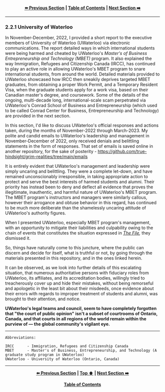 <div align="center">
  
  **[:arrow_left: Previous Section][Prev] | [Table of Contents][TOC] | [Next Section :arrow_right:][Next]**
  
  [Prev]: ./02-2.md
  [Next]: ./02-2-2.md
  [TOC]: ./README.md#table-of-contents
  
</div>

---

### 2.2.1 University of Waterloo

In November-December, 2022, I provided a short report to the executive members of University of Waterloo (UWaterloo) via electronic communications. The report detailed ways in which international students were being harmed and cheated by UWaterloo's *Master's of Business Entrepreneurship and Technology (MBET)* program. It also explained the way Immigration, Refugees and Citizenship Canada (IRCC), has continued to play an active role in allowing UWaterloo's MBET program to snare international students, from around the world. Detailed materials provided to UWaterloo showcased how IRCC then sneakily deprives targeted MBET graduates, from obtaining a proper Work Permit, and a Temporary Resident Visa, when the graduate students apply for a work visa, based on their Canadian master's degree, and coursework. Some of the details of the ongoing, multi-decade long, international-scale scam perpetrated via UWaterloo's Conrad School of Business and Entrepreneurship (which used to be called Conrad Center for Business, Entrepreneurship and Technology) are provided in the next section. 

In this section, I'd like to discuss UWaterloo's official responses and actions taken, during the months of November-2022 through March-2023. My polite and candid emails to UWaterloo's leadership and management in November-December of 2022, only received denials and belittling statements in the form of responses. That set of emails is saved online in another repository, for the sake of posterity - https://github.com/true-hindsight/grim-realities/tree/main/emails  

It is entirely evident that UWaterloo's management and leadership were simply uncaring and belittling. They were a complete let-down, and have remained unconscionably irresponsible, in taking appropriate action to protect and serve the best interests of harmed students and alumni. Their priority has instead been to deny and deflect all evidence that proves the illegitimate, inauthentic, and harmful nature of UWaterloo's MBET program. The MBET program's instructors and managers were similarly callous, however their arrogance and obtuse behavior in this regard, has continued to be much more deliberate than the shamelessly uncaring attitude of UWaterloo's authority figures. 

When I presented UWaterloo, especially MBET program's management, with an opportunity to mitigate their liabilities and culpability owing to the chain of events that constitutes the situation expressed in *[The File](https://github.com/true-hindsight/grim-realities/blob/main/navigating-this-gitrepo.md#20-navigating-this-documentation),* they dismissed it.

So, things have naturally come to this juncture, where the public can discern and decide for itself, what is truthful or not, by going through the materials presented in this repository, and in the ones linked herein.

It can be observed, as we look into further details of this escalating situation, that numerous authoritative persons with fiduciary roles from UWaterloo, its affiliates, and its accreditation bodies, willingly tried to treacherously cover up and hide their mistakes, without being remorseful and apologetic in the least bit about their misdeeds, once evidence about their errors with regards to improper treatment of students and alumni, was brought to their attention, and notice. 

**UWaterloo's legal teams and council, seem to have completely forgotten that "the court of public opinion" isn't a subset of courtrooms of Ontario, Canada, and that courts in all regions of the world remain within the purview of — the global community's vigilant eye.** 

---

```
Abbreviations:

IRCC      - Immigration, Refugees and Citizenship Canada 
MBET      - Master's of Business, Entrepreneurship, and Technology (A graduate study program in UWaterloo)
UWaterloo - University of Waterloo (Ontario, Canada)

```

---
<div align="center">
  
  **[:arrow_left: Previous Section][Prev] | [Top :arrow_up:][Top] | [Next Section :arrow_right:][Next]** 
  
  **[Table of Contents][TOC]**

  [Prev]: ./02-2.md
  [Top]: ./02-2-1.md#221-university-of-waterloo
  [Next]: ./02-2-2.md
  [TOC]: ./README.md#table-of-contents
  
</div>